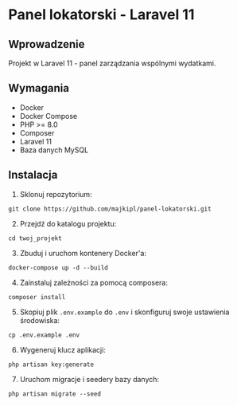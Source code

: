 # Panel lokatorski - Laravel 11

## Wprowadzenie

Projekt w Laravel 11 - panel zarządzania wspólnymi wydatkami.

## Wymagania

- Docker
- Docker Compose
- PHP >= 8.0
- Composer
- Laravel 11
- Baza danych MySQL

## Instalacja

1. Sklonuj repozytorium:

```
git clone https://github.com/majkipl/panel-lokatorski.git
```

2. Przejdź do katalogu projektu:

```
cd twoj_projekt
```

3. Zbuduj i uruchom kontenery Docker'a:

```
docker-compose up -d --build
```

4. Zainstaluj zależności za pomocą composera:

```
composer install
```

5. Skopiuj plik `.env.example` do `.env` i skonfiguruj swoje ustawienia środowiska:

```
cp .env.example .env
```

6. Wygeneruj klucz aplikacji:

```
php artisan key:generate
```

7. Uruchom migracje i seedery bazy danych:

```
php artisan migrate --seed
```



